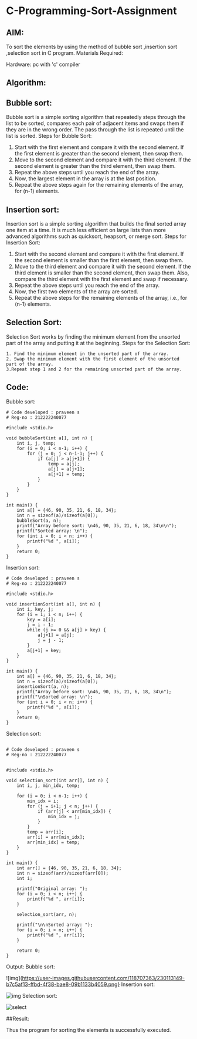 # C-Programming-Sort-Assignment

## AIM:

To sort the elements by using the method of bubble sort ,insertion sort ,selection sort in C program.
Materials Required:

Hardware: pc with 'c' compiler
## Algorithm:
## Bubble sort:

Bubble sort is a simple sorting algorithm that repeatedly steps through the list to be sorted, compares each pair of adjacent items and swaps them if they are in the wrong order. The pass through the list is repeated until the list is sorted.
Steps for Bubble Sort:

   1. Start with the first element and compare it with the second element. If the first element is greater than the second element, then swap them.
   2. Move to the second element and compare it with the third element. If the second element is greater than the third element, then swap them.
   3. Repeat the above steps until you reach the end of the array.
   4. Now, the largest element in the array is at the last position.
   5. Repeat the above steps again for the remaining elements of the array, for (n-1) elements.

## Insertion sort:

Insertion sort is a simple sorting algorithm that builds the final sorted array one item at a time. It is much less efficient on large lists than more advanced algorithms such as quicksort, heapsort, or merge sort.
Steps for Insertion Sort:

   1. Start with the second element and compare it with the first element. If the second element is smaller than the first element, then swap them.
   2. Move to the third element and compare it with the second element. If the third element is smaller than the second element, then swap them. Also, compare the third element with the first element and swap if necessary.
   3. Repeat the above steps until you reach the end of the array.
   4. Now, the first two elements of the array are sorted.
   5. Repeat the above steps for the remaining elements of the array, i.e., for (n-1) elements.

## Selection Sort:

Selection Sort works by finding the minimum element from the unsorted part of the array and putting it at the beginning.
Steps for the Selection Sort:

    1. Find the minimum element in the unsorted part of the array.
    2. Swap the minimum element with the first element of the unsorted part of the array.
    3.Repeat step 1 and 2 for the remaining unsorted part of the array.

## Code:
Bubble sort:
```
# Code developed : praveen s
# Reg-no : 212222240077

#include <stdio.h>

void bubbleSort(int a[], int n) {
    int i, j, temp;
    for (i = 0; i < n-1; i++) {
        for (j = 0; j < n-i-1; j++) {
            if (a[j] > a[j+1]) {
                temp = a[j];
                a[j] = a[j+1];
                a[j+1] = temp;
            }
        }
    }
}

int main() {
    int a[] = {46, 90, 35, 21, 6, 18, 34};
    int n = sizeof(a)/sizeof(a[0]);
    bubbleSort(a, n);
    printf("Array before sort: \n46, 90, 35, 21, 6, 18, 34\n\n");
    printf("Sorted array: \n");
    for (int i = 0; i < n; i++) {
        printf("%d ", a[i]);
    }
    return 0;
}
```
Insertion sort:
```
# Code developed : praveen s
# Reg-no : 212222240077

#include <stdio.h>

void insertionSort(int a[], int n) {
    int i, key, j;
    for (i = 1; i < n; i++) {
        key = a[i];
        j = i - 1;
        while (j >= 0 && a[j] > key) {
            a[j+1] = a[j];
            j = j - 1;
        }
        a[j+1] = key;
    }
}

int main() {
    int a[] = {46, 90, 35, 21, 6, 18, 34};
    int n = sizeof(a)/sizeof(a[0]);
    insertionSort(a, n);
    printf("Array before sort: \n46, 90, 35, 21, 6, 18, 34\n");
    printf("\nSorted array: \n");
    for (int i = 0; i < n; i++) {
        printf("%d ", a[i]);
    }
    return 0;
}

```
Selection sort:
```

# Code developed : praveen s
# Reg-no : 212222240077


#include <stdio.h>

void selection_sort(int arr[], int n) {
    int i, j, min_idx, temp;
    
    for (i = 0; i < n-1; i++) {
        min_idx = i;
        for (j = i+1; j < n; j++) {
            if (arr[j] < arr[min_idx]) {
                min_idx = j;
            }
        }
        temp = arr[i];
        arr[i] = arr[min_idx];
        arr[min_idx] = temp;
    }
}

int main() {
    int arr[] = {46, 90, 35, 21, 6, 18, 34};
    int n = sizeof(arr)/sizeof(arr[0]);
    int i;
    
    printf("Original array: ");
    for (i = 0; i < n; i++) {
        printf("%d ", arr[i]);
    }
    
    selection_sort(arr, n);
    
    printf("\n\nSorted array: ");
    for (i = 0; i < n; i++) {
        printf("%d ", arr[i]);
    }
    
    return 0;
}
```

Output:
Bubble sort:

![img](https://user-images.githubusercontent.com/118707363/230113149-b7c5af13-ffbd-4f38-bae8-09b1133b4059.png}
Insertion sort:

![img](ihttps://user-images.githubusercontent.com/118707363/230113178-b918204d-f012-423d-86e9-442eae8fd068.png)
Selection sort:

![select](https://user-images.githubusercontent.com/118707363/230112585-27c98338-6a8f-47e2-b8f4-f366b0d9b7db.png)

##Result:

Thus the program for sorting the elements is successfully executed.
